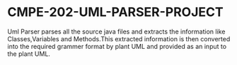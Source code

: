 # CMPE-202-UML-PARSER-PROJECT

Uml Parser parses all the source java files and extracts the information like Classes,Variables and Methods.This extracted information is then converted into the required grammer format by plant UML and provided as an input to the plant UML.
